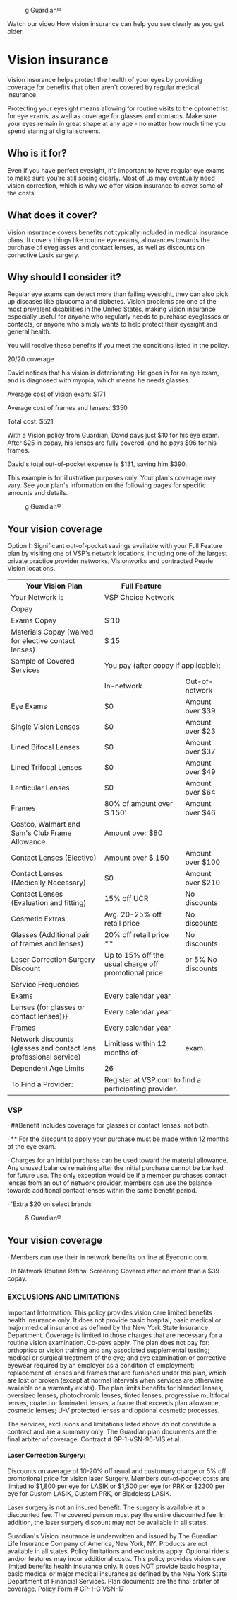 <figure>

g Guardian®

</figure>


Watch our video
How vision insurance can help
you see clearly as you get older.


# Vision insurance

Vision insurance helps protect the
health of your eyes by providing coverage
for benefits that often aren't covered
by regular medical insurance.

Protecting your eyesight means allowing for routine visits
to the optometrist for eye exams, as well as coverage for
glasses and contacts. Make sure your eyes remain in great
shape at any age - no matter how much time you spend
staring at digital screens.


## Who is it for?

Even if you have perfect eyesight, it's important to have regular eye exams
to make sure you're still seeing clearly. Most of us may eventually need
vision correction, which is why we offer vision insurance to cover some of
the costs.


## What does it cover?

Vision insurance covers benefits not typically included in medical insurance
plans. It covers things like routine eye exams, allowances towards the
purchase of eyeglasses and contact lenses, as well as discounts on
corrective Lasik surgery.


## Why should I consider it?

Regular eye exams can detect more than failing eyesight, they can also pick
up diseases like glaucoma and diabetes. Vision problems are one of the
most prevalent disabilities in the United States, making vision insurance
especially useful for anyone who regularly needs to purchase eyeglasses or
contacts, or anyone who simply wants to help protect their eyesight and
general health.

You will receive these benefits if you meet the conditions listed in the policy.


<figure>
</figure>


20/20 coverage

David notices that his vision is
deteriorating. He goes in for an eye
exam, and is diagnosed with myopia,
which means he needs glasses.

Average cost of vision exam: $171

Average cost of frames and
lenses: $350

Total cost: $521

With a Vision policy from Guardian,
David pays just $10 for his eye exam.
After $25 in copay, his lenses are fully
covered, and he pays $96 for his
frames.

David's total out-of-pocket expense
is $131, saving him $390.

This example is for illustrative
purposes only. Your plan's coverage
may vary. See your plan's information
on the following pages for specific
amounts and details.

<!-- PageFooter="GUARDIAN® is a registered trademark of The Guardian Life Insurance Company of America Waterfield Tech ALL ELIGIBLE EMPLOYEES 2023-158788 (07/25)" -->
<!-- PageFooter="Kit created 10/27/2023 Group number: 00057408" -->
<!-- PageNumber="9" -->
<!-- PageBreak -->


<figure>

g Guardian®

</figure>


<figure>
</figure>


## Your vision coverage

Option I: Significant out-of-pocket savings available with your Full Feature plan by visiting one of VSP's network locations,
including one of the largest private practice provider networks, Visionworks and contracted Pearle Vision locations.


<table>
<tr>
<th>Your Vision Plan</th>
<th>Full Feature</th>
<th></th>
</tr>
<tr>
<td>Your Network is</td>
<td>VSP Choice Network</td>
<td></td>
</tr>
<tr>
<td>Copay</td>
<td></td>
<td></td>
</tr>
<tr>
<td>Exams Copay</td>
<td>$ 10</td>
<td></td>
</tr>
<tr>
<td>Materials Copay (waived for elective contact lenses)</td>
<td>$ 15</td>
<td></td>
</tr>
<tr>
<td>Sample of Covered Services</td>
<td colspan="2">You pay (after copay if applicable):</td>
</tr>
<tr>
<td></td>
<td>In-network</td>
<td>Out-of-network</td>
</tr>
<tr>
<td>Eye Exams</td>
<td>$0</td>
<td>Amount over $39</td>
</tr>
<tr>
<td>Single Vision Lenses</td>
<td>$0</td>
<td>Amount over $23</td>
</tr>
<tr>
<td>Lined Bifocal Lenses</td>
<td>$0</td>
<td>Amount over $37</td>
</tr>
<tr>
<td>Lined Trifocal Lenses</td>
<td>$0</td>
<td>Amount over $49</td>
</tr>
<tr>
<td>Lenticular Lenses</td>
<td>$0</td>
<td>Amount over $64</td>
</tr>
<tr>
<td>Frames</td>
<td>80% of amount over $ 150'</td>
<td>Amount over $46</td>
</tr>
<tr>
<td>Costco, Walmart and Sam's Club Frame Allowance</td>
<td>Amount over $80</td>
<td></td>
</tr>
<tr>
<td>Contact Lenses (Elective)</td>
<td>Amount over $ 150</td>
<td>Amount over $100</td>
</tr>
<tr>
<td>Contact Lenses (Medically Necessary)</td>
<td>$0</td>
<td>Amount over $210</td>
</tr>
<tr>
<td>Contact Lenses (Evaluation and fitting)</td>
<td>15% off UCR</td>
<td>No discounts</td>
</tr>
<tr>
<td>Cosmetic Extras</td>
<td>Avg. 20-25% off retail price</td>
<td>No discounts</td>
</tr>
<tr>
<td>Glasses (Additional pair of frames and lenses)</td>
<td>20% off retail price **</td>
<td>No discounts</td>
</tr>
<tr>
<td>Laser Correction Surgery Discount</td>
<td>Up to 15% off the usual charge off promotional price</td>
<td>or 5% No discounts</td>
</tr>
<tr>
<td>Service Frequencies</td>
<td></td>
<td></td>
</tr>
<tr>
<td>Exams</td>
<td>Every calendar year</td>
<td></td>
</tr>
<tr>
<td>Lenses (for glasses or contact lenses)}}</td>
<td>Every calendar year</td>
<td></td>
</tr>
<tr>
<td>Frames</td>
<td>Every calendar year</td>
<td></td>
</tr>
<tr>
<td>Network discounts (glasses and contact lens professional service)</td>
<td>Limitless within 12 months of</td>
<td>exam.</td>
</tr>
<tr>
<td>Dependent Age Limits</td>
<td>26</td>
<td></td>
</tr>
<tr>
<td>To Find a Provider:</td>
<td colspan="2">Register at VSP.com to find a participating provider.</td>
</tr>
</table>


### VSP

· ##Benefit includes coverage for glasses or contact lenses, not both.

· ** For the discount to apply your purchase must be made within 12 months of the eye exam.

· Charges for an initial purchase can be used toward the material allowance. Any unused balance remaining after the initial purchase cannot be banked for future use.
The only exception would be if a member purchases contact lenses from an out of network provider, members can use the balance towards additional contact
lenses within the same benefit period.

· 'Extra $20 on select brands

<!-- PageFooter="GUARDIAN® is a registered trademark of The Guardian Life Insurance Company of America Waterfield Tech ALL ELIGIBLE EMPLOYEES" -->
<!-- PageFooter="Kit created 10/27/2023 Group number: 00057408" -->
<!-- PageNumber="10" -->
<!-- PageBreak -->


<figure>

& Guardian®

</figure>


<figure>
</figure>


## Your vision coverage

· Members can use their in network benefits on line at Eyeconic.com.

. In Network Routine Retinal Screening Covered after no more than a $39 copay.


### EXCLUSIONS AND LIMITATIONS

Important Information: This policy provides vision care limited benefits health
insurance only. It does not provide basic hospital, basic medical or major
medical insurance as defined by the New York State Insurance Department.
Coverage is limited to those charges that are necessary for a routine vision
examination. Co-pays apply. The plan does not pay for: orthoptics or vision
training and any associated supplemental testing; medical or surgical treatment
of the eye; and eye examination or corrective eyewear required by an
employer as a condition of employment; replacement of lenses and frames
that are furnished under this plan, which are lost or broken (except at normal
intervals when services are otherwise available or a warranty exists). The plan
limits benefits for blended lenses, oversized lenses, photochromic lenses,
tinted lenses, progressive multifocal lenses, coated or laminated lenses, a
frame that exceeds plan allowance, cosmetic lenses; U-V protected lenses and
optional cosmetic processes.

The services, exclusions and limitations listed above do not constitute a
contract and are a summary only. The Guardian plan documents are the final
arbiter of coverage. Contract # GP-1-VSN-96-VIS et al.


#### Laser Correction Surgery:

Discounts on average of 10-20% off usual and customary charge or 5% off
promotional price for vision laser Surgery. Members out-of-pocket costs are
limited to $1,800 per eye for LASIK or $1,500 per eye for PRK or $2300 per
eye for Custom LASIK, Custom PRK, or Bladeless LASIK.

Laser surgery is not an insured benefit. The surgery is available at a discounted
fee. The covered person must pay the entire discounted fee. In addition, the
laser surgery discount may not be available in all states.

Guardian's Vision Insurance is underwritten and issued by The Guardian Life Insurance Company of America, New York, NY. Products are not available in all
states. Policy limitations and exclusions apply. Optional riders and/or features may incur additional costs. This policy provides vision care limited benefits health
insurance only. It does NOT provide basic hospital, basic medical or major medical insurance as defined by the New York State Department of Financial
Services. Plan documents are the final arbiter of coverage.
Policy Form # GP-1-G VSN-17

<!-- PageFooter="GUARDIAN® is a registered trademark of The Guardian Life Insurance Company of America Waterfield Tech ALL ELIGIBLE EMPLOYEES" -->
<!-- PageFooter="Kit created 10/27/2023 Group number: 00057408" -->
<!-- PageNumber="11" -->
